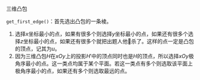 三维凸包

`get_first_edge()`：首先选出凸包的一条棱。

1. 选择$x$坐标最小的点，如果有很多个则选择$y$坐标最小的点，如果还有很多个选择$z$坐标最小的点，如果还有很多个就把出题人他🐎杀了。这样的点一定是凸包的顶点，记其为$u$。
2. 因为三维凸包$H$在$xOy$上的投影$H'$中的顶点同时也是$H$的顶点，所以选择$xOy$极角序最小的点。这一类点均属于某个平面。若这一类点有多个则选取该平面上极角序最小的点，如果还有多个则选取最远的点。


